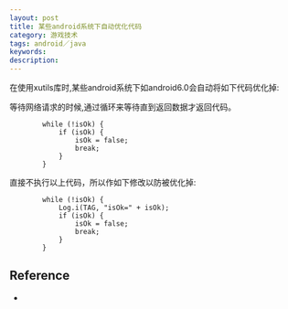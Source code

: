 ```yaml
---
layout: post
title: 某些android系统下自动优化代码
category: 游戏技术
tags: android／java
keywords: 
description: 
---
```



在使用xutils库时,某些android系统下如android6.0会自动将如下代码优化掉:

等待网络请求的时候,通过循环来等待直到返回数据才返回代码。

```
		while (!isOk) {
			if (isOk) {
				isOk = false;
				break;
			}
		}
```

直接不执行以上代码，所以作如下修改以防被优化掉:


```
		while (!isOk) {
			Log.i(TAG, "isOk=" + isOk);
			if (isOk) {
				isOk = false;
				break;
			}
		}
```

## Reference
* 